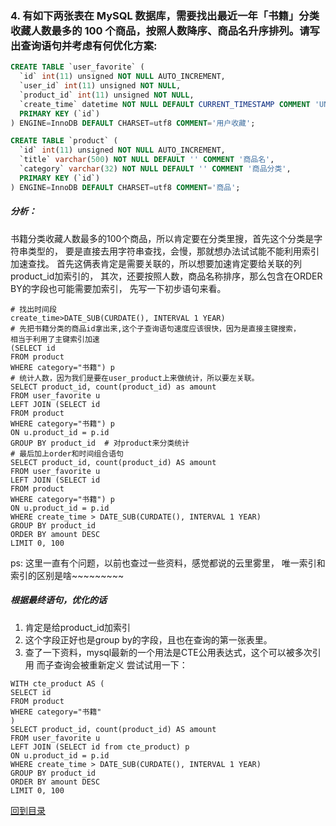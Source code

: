<!--
 * @Author: 27
 * @LastEditors: 27
 * @Date: 2020-03-19 12:05:05
 * @LastEditTime: 2020-03-21 17:47:24
 * @FilePath: /Coding-Daily/content/self-problem/习题1/p4.md
 * @description: type some description
 -->
### 4. 有如下两张表在 MySQL 数据库，需要找出最近一年「书籍」分类收藏人数最多的 100 个商品，按照人数降序、商品名升序排列。请写出查询语句并考虑有何优化方案:
```sql
CREATE TABLE `user_favorite` (
  `id` int(11) unsigned NOT NULL AUTO_INCREMENT,
  `user_id` int(11) unsigned NOT NULL,
  `product_id` int(11) unsigned NOT NULL,
  `create_time` datetime NOT NULL DEFAULT CURRENT_TIMESTAMP COMMENT 'UNIX 时间戳',
  PRIMARY KEY (`id`)
) ENGINE=InnoDB DEFAULT CHARSET=utf8 COMMENT='用户收藏';

CREATE TABLE `product` (
  `id` int(11) unsigned NOT NULL AUTO_INCREMENT,
  `title` varchar(500) NOT NULL DEFAULT '' COMMENT '商品名',
  `category` varchar(32) NOT NULL DEFAULT '' COMMENT '商品分类',
  PRIMARY KEY (`id`)
) ENGINE=InnoDB DEFAULT CHARSET=utf8 COMMENT='商品';
```
##### 分析：
书籍分类收藏人数最多的100个商品，所以肯定要在分类里搜，首先这个分类是字符串类型的，
要是直接去用字符串查找，会慢，那就想办法试试能不能利用索引加速查找。
首先这俩表肯定是需要关联的，所以想要加速肯定要给关联的列product_id加索引的，
其次，还要按照人数，商品名称排序，那么包含在ORDER BY的字段也可能需要加索引，
先写一下初步语句来看。
```
# 找出时间段
create_time>DATE_SUB(CURDATE(), INTERVAL 1 YEAR)
# 先把书籍分类的商品id拿出来,这个子查询语句速度应该很快，因为是直接主键搜索，
相当于利用了主键索引加速
(SELECT id
FROM product
WHERE category="书籍") p 
# 统计人数，因为我们是要在user_product上来做统计，所以要左关联。
SELECT product_id, count(product_id) as amount
FROM user_favorite u
LEFT JOIN (SELECT id
FROM product
WHERE category="书籍") p
ON u.product_id = p.id
GROUP BY product_id  # 对product来分类统计
# 最后加上order和时间组合语句
SELECT product_id, count(product_id) AS amount
FROM user_favorite u
LEFT JOIN (SELECT id
FROM product
WHERE category="书籍") p
ON u.product_id = p.id
WHERE create_time > DATE_SUB(CURDATE(), INTERVAL 1 YEAR)
GROUP BY product_id
ORDER BY amount DESC
LIMIT 0, 100
```
ps:
这里一直有个问题，以前也查过一些资料，感觉都说的云里雾里，
唯一索引和索引的区别是啥~~~~~~~~~
##### 根据最终语句，优化的话
1. 肯定是给product_id加索引
2. 这个字段正好也是group by的字段，且也在查询的第一张表里。
3. 查了一下资料，mysql最新的一个用法是CTE公用表达式，这个可以被多次引用
而子查询会被重新定义
尝试试用一下：
```
WITH cte_product AS (
SELECT id
FROM product
WHERE category="书籍"
)
SELECT product_id, count(product_id) AS amount
FROM user_favorite u
LEFT JOIN (SELECT id from cte_product) p
ON u.product_id = p.id
WHERE create_time > DATE_SUB(CURDATE(), INTERVAL 1 YEAR)
GROUP BY product_id
ORDER BY amount DESC
LIMIT 0, 100
```

[回到目录](./题解目录.md)

